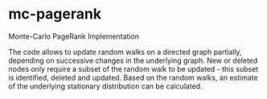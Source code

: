 # mc-pagerank
Monte-Carlo PageRank Implementation

The code allows to update random walks on a directed graph partially, depending on successive changes in the underlying graph. 
New or deleted nodes only require a subset of the random walk to be updated - this subset is identified, deleted and updated. Based on the random walks, an
estimate of the underlying stationary distribution can be calculated.
